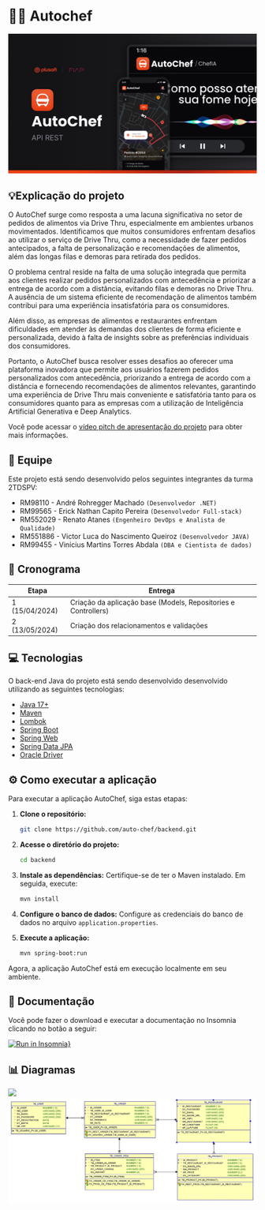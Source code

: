 # 🧑‍🍳 Autochef

![Capa](.github/cover.png)

## 💡Explicação do projeto
O AutoChef surge como resposta a uma lacuna significativa no setor de pedidos de alimentos via Drive Thru, especialmente em ambientes urbanos movimentados. Identificamos que muitos consumidores enfrentam desafios ao utilizar o serviço de Drive Thru, como a necessidade de fazer pedidos antecipados, a falta de personalização e recomendações de alimentos, além das longas filas e demoras para retirada dos pedidos.

O problema central reside na falta de uma solução integrada que permita aos clientes realizar pedidos personalizados com antecedência e priorizar a entrega de acordo com a distância, evitando filas e demoras no Drive Thru. A ausência de um sistema eficiente de recomendação de alimentos também contribui para uma experiência insatisfatória para os consumidores.

Além disso, as empresas de alimentos e restaurantes enfrentam dificuldades em atender às demandas dos clientes de forma eficiente e personalizada, devido à falta de insights sobre as preferências individuais dos consumidores.

Portanto, o AutoChef busca resolver esses desafios ao oferecer uma plataforma inovadora que permite aos usuários fazerem pedidos personalizados com antecedência, priorizando a entrega de acordo com a distância e fornecendo recomendações de alimentos relevantes, garantindo uma experiência de Drive Thru mais conveniente e satisfatória tanto para os consumidores quanto para as empresas com a utilização de Inteligência Artificial Generativa e Deep Analytics.

Você pode acessar o [vídeo pitch de apresentação do projeto](https://www.youtube.com/watch?v=eDRL7UrAchQ) para obter mais informações.

## 👥 Equipe
Este projeto está sendo desenvolvido pelos seguintes integrantes da turma 2TDSPV:

- RM98110 - André Rohregger Machado `(Desenvolvedor .NET)`
- RM99565 - Erick Nathan Capito Pereira `(Desenvolvedor Full-stack)`
- RM552029 - Renato Atanes `(Engenheiro DevOps e Analista de Qualidade)`
- RM551886 - Victor Luca do Nascimento Queiroz `(Desenvolvedor JAVA)`
- RM99455 - Vinícius Martins Torres Abdala `(DBA e Cientista de dados)`

## 📅 Cronograma
| Etapa | Entrega |
| --- | --- |
| 1 (15/04/2024) | Criação da aplicação base (Models, Repositories e Controllers) |
| 2 (13/05/2024) | Criação dos relacionamentos e validações |

## 💻 Tecnologias
O back-end Java do projeto está sendo desenvolvido desenvolvido utilizando as seguintes tecnologias:

- [Java 17+](https://www.oracle.com/java/technologies/javase/jdk17-archive-downloads.html)
- [Maven](https://maven.apache.org/)
- [Lombok](https://projectlombok.org/)
- [Spring Boot](https://spring.io/projects/spring-boot)
- [Spring Web](https://spring.io/web-applications)
- [Spring Data JPA](https://spring.io/projects/spring-data-jpa)
- [Oracle Driver](https://www.oracle.com/br/database/technologies/appdev/jdbc.html)

## ⚙️ Como executar a aplicação

Para executar a aplicação AutoChef, siga estas etapas:

1. **Clone o repositório:**
   ```bash
   git clone https://github.com/auto-chef/backend.git
   ```

2. **Acesse o diretório do projeto:**
   ```bash
   cd backend
   ```

3. **Instale as dependências:**
   Certifique-se de ter o Maven instalado. Em seguida, execute:
   ```bash
   mvn install
   ```

4. **Configure o banco de dados:**
   Configure as credenciais do banco de dados no arquivo `application.properties`.

5. **Execute a aplicação:**
   ```bash
   mvn spring-boot:run
   ```

Agora, a aplicação AutoChef está em execução localmente em seu ambiente.

## 📄 Documentação
Você pode fazer o download e executar a documentação no Insomnia clicando no botão a seguir:

[![Run in Insomnia}](https://insomnia.rest/images/run.svg)](https://insomnia.rest/run/?label=AutoChef%20API&uri=https%3A%2F%2Fgithub.com%2Fauto-chef%2Fbackend%2Fblob%2Fmain%2F.github%2Fdocumentacao-rest.json)

## 📊 Diagramas
![](.github/diagrama3.jpg)
![](.github/diagrama2.png)
